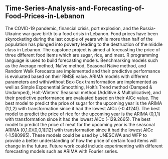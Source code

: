 ## Time-Series-Analysis-and-Forecasting-of-Food-Prices-in-Lebanon
The COVID-19 pandemic, financial crisis, port explosion, and the Russia-Ukraine war gave birth to a food crisis in Lebanon. Food prices have been skyrocketing during the last couple of years while more than half of the population has plunged into poverty leading to the destruction of the middle class in Lebanon. The capstone project is aimed at forecasting the price of three different food items which are sugar, rice, and meat. R programming language is used to build forecasting models. Benchmarking models such as the Average method, Naïve method, Seasonal Naïve method, and Random Walk Forecasts are implemented and their predictive performance is evaluated based on their RMSE value. ARIMA models with different parameters and with/without Box-Cox transformation are implemented as well as Simple Exponential Smoothing, Holt’s Trend method (Damped & Undamped), Holt-Winters’ Seasonal method (Additive & Multiplicative), and their predictive performance are evaluated based on their AICc value. The best model to predict the price of sugar for the upcoming year is the ARIMA (1,1,2) with transformation since it had the lowest AICc (-0.41241). The best model to predict the price of rice for the upcoming year is the ARIMA (0,1,1) with transformation since it had the lowest AICc (-129.2665). The best model to predict the price of meat for the upcoming year is the seasonal ARIMA (0,1,0)(0,0,1)[12] with transformation since it had the lowest AICc (-1.580995). These models could be used by UNESCWA and WFP to provide a better understanding of how the price of certain food items will change in the future. Future work could include experimenting with different forecasting models such as ARIMA with Fourier series.
